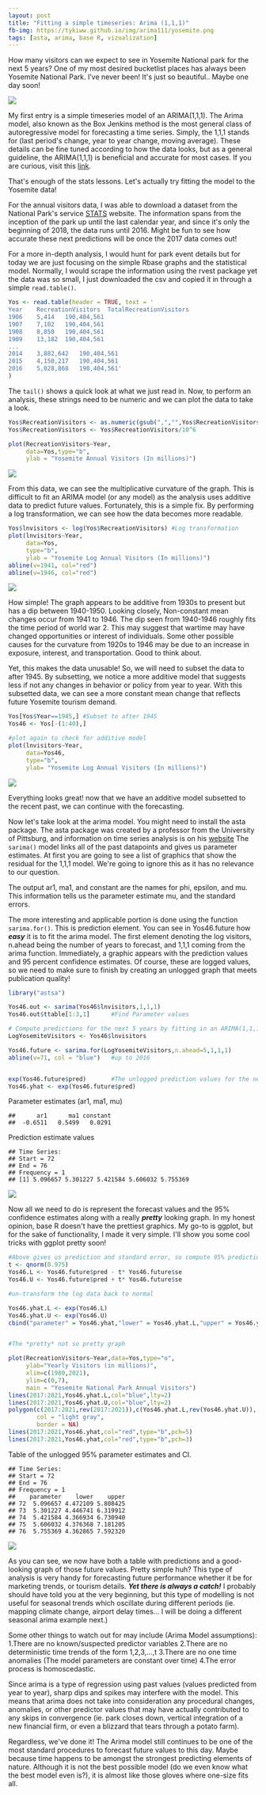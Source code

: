 ```yaml
---
layout: post
title: "Fitting a simple timeseries: Arima (1,1,1)"
fb-img: https://tykiww.github.io/img/arima111/yosemite.png
tags: [asta, arima, base R, vizualization]
---
```



How many visitors can we expect to see in Yosemite National park for the next 5 years? One of my most desired bucketlist places has always been Yosemite National Park. I’ve never been! It's just so beautiful.. Maybe one day soon!

![](https://cdn.shopify.com/s/files/1/0272/4781/files/summer-sunset-over-half-dome-from-glacier-point-yosemite.jpg?1089)

My first entry is a simple timeseries model of an ARIMA(1,1,1). The Arima model, also known as the Box Jenkins method is the most general class of autoregressive model for forecasting a time series. Simply, the 1,1,1 stands for (last period's change, year to year change, moving average). These details can be fine tuned according to how the data looks, but as a general guideline, the ARIMA(1,1,1) is beneficial and accurate for most cases. If you are curious, visit this [link](https://www.datascience.com/blog/introduction-to-forecasting-with-arima-in-r-learn-data-science-tutorials).

That's enough of the stats lessons. Let's actually try fitting the model to the Yosemite data!

For the annual visitors data, I was able to download a dataset from the National Park's service [STATS](https://irma.nps.gov/Stats/SSRSReports/Park%20Specific%20Reports/Annual%20Park%20Recreation%20Visitation%20(1904%20-%20Last%20Calendar%20Year)?Park=YOSE) website. The information spans from the inception of the park up until the last calendar year, and since it's only the beginning of 2018, the data runs until 2016. Might be fun to see how accurate these next predictions will be once the 2017 data comes out!

For a more in-depth analysis, I would hunt for park event details but for today we are just focusing on the simple Rbase graphs and the statistical model. Normally, I would scrape the information using the rvest package yet the data was so small, I just downloaded the csv and copied it in through a simple `read.table()`.

``` r								
Yos <- read.table(header = TRUE, text = '
Year	RecreationVisitors	TotalRecreationVisitors
1906	5,414	190,404,561
1907	7,102	190,404,561
1908	8,850	190,404,561
1909	13,182	190,404,561
...
2014	3,882,642	190,404,561
2015	4,150,217	190,404,561
2016	5,028,868	190,404,561'
)
```
The `tail()` shows a quick look at what we just read in. Now, to perform an analysis, these strings need to be numeric and we can plot the data to take a look.

``` r												
Yos$RecreationVisitors <- as.numeric(gsub(",","",Yos$RecreationVisitors)) #Gsub all the commas with no spaces.
Yos$RecreationVisitors <- Yos$RecreationVisitors/10^6

plot(RecreationVisitors~Year,
     data=Yos,type="b", 
     ylab = "Yosemite Annual Visitors (In millions)")
```

![](https://tykiww.github.io/img/arima111/yos1.png)

From this data, we can see the multiplicative curvature of the graph. This is difficult to fit an ARIMA model (or any model) as the analysis uses additive data to predict future values. Fortunately, this is a simple fix. By performing a log transformation, we can see how the data becomes more readable.

``` r											
Yos$lnvisitors <- log(Yos$RecreationVisitors) #Log transformation
plot(lnvisitors~Year,
     data=Yos,
     type="b", 
     ylab = "Yosemite Log Annual Visitors (In millions)")
abline(v=1941, col="red")
abline(v=1946, col="red")
```

![](https://tykiww.github.io/img/arima111/yos2.png)

How simple! The graph appears to be additive from 1930s to present but has a dip between 1940-1950. Looking closely, Non-constant mean changes occur from 1941 to 1946. The dip seen from 1940-1946 roughly fits the time period of world war 2. This may suggest that wartime may have changed opportunities or interest of individuals. Some other possible causes for the curvature from 1920s to 1946 may be due to an increase in exposure, interest, and transportation. Good to think about.

Yet, this makes the data unusable! So, we will need to subset the data to after 1945. By subsetting, we notice a more additive model that suggests less if not any changes in behavior or policy from year to year. With this subsetted data, we can see a more constant mean change that reflects future Yosemite tourism demand.

```r							
Yos[Yos$Year==1945,] #Subset to after 1945
Yos46 <- Yos[-(1:40),]

#plot again to check for additive model
plot(lnvisitors~Year,
     data=Yos46,
     type="b",
     ylab= "Yosemite Log Annual Visitors (In millions)")								
```

![](https://tykiww.github.io/img/arima111/yos3.png)

Everything looks great! now that we have an additive model subsetted to the recent past, we can continue with the forecasting.

Now let's take look at the arima model. You might need to install the asta package. The asta package was created by a professor from the University of Pittsburg, and information on time series analysis is on his [website](http://www.stat.pitt.edu/stoffer/tsa4/index.html) The `sarima()` model links all of the past datapoints and gives us parameter estimates. At first you are going to see a list of graphics that show the residual for the 1,1,1 model. We're going to ignore this as it has no relevance to our question.

The output ar1, ma1, and constant are the names for phi, epsilon, and mu. This information tells us the parameter estimate mu, and the standard errors. 

The more interesting and applicable portion is done using the function `sarima.for()`. This is prediction element. You can see in Yos46.future how **_easy_** it is to fit the arima model. The first element denoting the log visitors, n.ahead being the number of years to forecast, and 1,1,1 coming from the arima function. Immediately, a graphic appears with the prediction values and 95 percent confidence estimates. Of course, these are logged values, so we need to make sure to finish by creating an unlogged graph that meets publication quality!

``` r
library("astsa")

Yos46.out <- sarima(Yos46$lnvisitors,1,1,1)
Yos46.out$ttable[1:3,1]      #Find Parameter values

# Compute predictions for the next 5 years by fitting in an ARIMA(1,1,1) and make a graph
LogYosemiteVisitors <- Yos46$lnvisitors

Yos46.future <- sarima.for(LogYosemiteVisitors,n.ahead=5,1,1,1)
abline(v=71, col = "blue")   #up to 2016


exp(Yos46.future$pred)       #The unlogged prediction values for the next 5 years.
Yos46.yhat <- exp(Yos46.future$pred)
```

Parameter estimates (ar1, ma1, mu)

    ##      ar1      ma1 constant 
    ##  -0.6511   0.5499   0.0291 

Prediction estimate values    

    ## Time Series:
    ## Start = 72 
    ## End = 76 
    ## Frequency = 1 
    ## [1] 5.096657 5.301227 5.421584 5.606032 5.755369
 
![](https://tykiww.github.io/img/arima111/yos4.png)
 
Now all we need to do is represent the forecast values and the 95% confidence estimates along with a really **_pretty_** looking graph. In my honest opinion, base R doesn't have the prettiest graphics. My go-to is ggplot, but for the sake of functionality, I made it very simple. I'll show you some cool tricks with ggplot pretty soon!

``` r
#Above gives us prediction and standard error, so compute 95% prediction intervals
t <- qnorm(0.975)
Yos46.L <- Yos46.future$pred - t* Yos46.future$se
Yos46.U <- Yos46.future$pred + t* Yos46.future$se

#un-transform the log data back to normal

Yos46.yhat.L <- exp(Yos46.L)
Yos46.yhat.U <- exp(Yos46.U)
cbind("parameter" = Yos46.yhat,"lower" = Yos46.yhat.L,"upper" = Yos46.yhat.U)


#The *pretty* not so pretty graph

plot(RecreationVisitors~Year,data=Yos,type="o",                        #Data up until the current year
     ylab="Yearly Visitors (in millions)",
     xlim=c(1980,2021),
     ylim=c(0,7),
     main = "Yosemite National Park Annual Visitors")
lines(2017:2021,Yos46.yhat.L,col="blue",lty=2)                         #lower bounds
lines(2017:2021,Yos46.yhat.U,col="blue",lty=2)                         #upper bounds
polygon(c(2017:2021,rev(2017:2021)),c(Yos46.yhat.L,rev(Yos46.yhat.U)), #Filling in the lines between the upper
        col = "light gray",                                            #and lower bounds in the prediction.
        border = NA)
lines(2017:2021,Yos46.yhat,col="red",type="b",pch=5)
lines(2017:2021,Yos46.yhat,col="red",type="b",pch=3)
```
Table of the unlogged 95% parameter estimates and CI.

    ## Time Series:
    ## Start = 72 
    ## End = 76 
    ## Frequency = 1 
    ##    parameter    lower    upper
    ## 72  5.096657 4.472109 5.808425
    ## 73  5.301227 4.446741 6.319912
    ## 74  5.421584 4.366934 6.730940
    ## 75  5.606032 4.376368 7.181205
    ## 76  5.755369 4.362865 7.592320

![](https://tykiww.github.io/img/arima111/yos5.png)
 
As you can see, we now have both a table with predictions and a good-looking graph of those future values. Pretty simple huh? This type of analysis is very handy for forecasting future performance whether it be for marketing trends, or tourism details. **_Yet there is always a catch!_** I probably should have told you at the very beginning, but this type of modelling is not useful for seasonal trends which oscillate during different periods (ie. mapping climate change, airport delay times... I will be doing a different seasonal arima example next.) 

Some other things to watch out for may include (Arima Model assumptions):
1.There are no known/suspected predictor variables
2.There are no deterministic time trends of the form 1,2,3,...,t
3.There are no one time anomalies (The model parameters are constant over time)
4.The error process is homoscedastic.

Since arima is a type of regression using past values (values predicted from year to year), sharp dips and spikes may interfere with the model. This means that arima does not take into consideration any procedural changes, anomalies, or other predictor values that may have actually contributed to any skips in convergence (ie. park closes down, vertical integration of a new financial firm, or even a blizzard that tears through a potato farm).

Regardless, we've done it! The Arima model still continues to be one of the most standard procedures to forecast future values to this day. Maybe because time happens to be amongst the strongest predicting elements of nature.
Although it is not the best possible model (do we even know what the best model even is?), it is almost like those gloves where one-size fits all.
